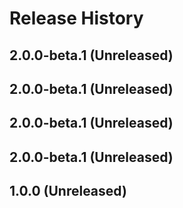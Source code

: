# Release History

## 2.0.0-beta.1 (Unreleased)


## 2.0.0-beta.1 (Unreleased)


## 2.0.0-beta.1 (Unreleased)


## 2.0.0-beta.1 (Unreleased)


## 1.0.0 (Unreleased)


